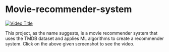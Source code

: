 # Movie-recommender-system
[![Video Title](https://img.youtube.com/vi/_Im6Dw-XM2c/0.jpg)](https://www.youtube.com/watch?v=_Im6Dw-XM2c)

This project, as the name suggests, is a movie recommender system that uses the TMDB dataset and applies ML algorithms to create a recommender system.
Click on the above given screenshot to see the video.


